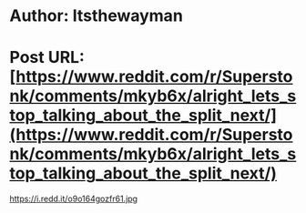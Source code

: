 # Author: Itsthewayman
# Post URL: [https://www.reddit.com/r/Superstonk/comments/mkyb6x/alright_lets_stop_talking_about_the_split_next/](https://www.reddit.com/r/Superstonk/comments/mkyb6x/alright_lets_stop_talking_about_the_split_next/)


https://i.redd.it/o9o164gozfr61.jpg